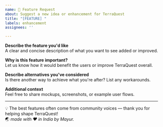 ```yaml
---
name: 🌟 Feature Request
about: Suggest a new idea or enhancement for TerraQuest
title: "[FEATURE] "
labels: enhancement
assignees: ''

---
```


**Describe the feature you'd like**  
A clear and concise description of what you want to see added or improved.

**Why is this feature important?**  
Let us know how it would benefit the users or improve TerraQuest overall.

**Describe alternatives you've considered**  
Is there another way to achieve what you're after? List any workarounds.

**Additional context**  
Feel free to share mockups, screenshots, or example user flows.

---

💡 The best features often come from community voices — thank you for helping shape TerraQuest!  
🌏 *made with ❤️ in India by Mayur.*
